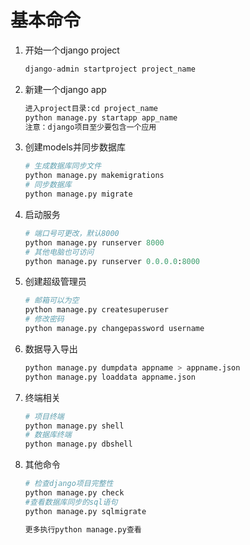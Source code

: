 # 基本命令

1. 开始一个django project
   ```python
   django-admin startproject project_name
   ```
2. 新建一个django app
   ```python
   进入project目录:cd project_name
   python manage.py startapp app_name
   注意：django项目至少要包含一个应用
   ```

3. 创建models并同步数据库
   ```python
   # 生成数据库同步文件
   python manage.py makemigrations
   # 同步数据库
   python manage.py migrate
   ```

4. 启动服务

   ```python
   # 端口号可更改，默认8000
   python manage.py runserver 8000
   # 其他电脑也可访问
   python manage.py runserver 0.0.0.0:8000
   ```

5. 创建超级管理员

   ```python
   # 邮箱可以为空
   python manage.py createsuperuser
   # 修改密码 
   python manage.py changepassword username
   ```

6. 数据导入导出

   ```python
   python manage.py dumpdata appname > appname.json
   python manage.py loaddata appname.json
   ```

7. 终端相关

   ```python
   # 项目终端
   python manage.py shell
   # 数据库终端
   python manage.py dbshell
   ```
8. 其他命令
   ```python
   # 检查django项目完整性
   python manage.py check
   #查看数据库同步的sql语句
   python manage.py sqlmigrate

   更多执行python manage.py查看
   ```
